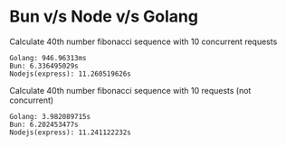 # Bun v/s Node v/s Golang

Calculate 40th number fibonacci sequence with 10 concurrent requests

```
Golang: 946.96313ms
Bun: 6.336495029s
Nodejs(express): 11.260519626s
```

Calculate 40th number fibonacci sequence with 10 requests (not concurrent)

```
Golang: 3.982089715s
Bun: 6.202453477s
Nodejs(express): 11.241122232s
```
